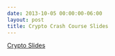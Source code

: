 ```yaml
---
date: 2013-10-05 00:00:00-06:00
layout: post
title: Crypto Crash Course Slides
---
```


[Crypto Slides](http://csg.utdallas.edu/wp-content/uploads/2012/10/Cryptography_Crash_Course.pptx "Crypto Slides")

